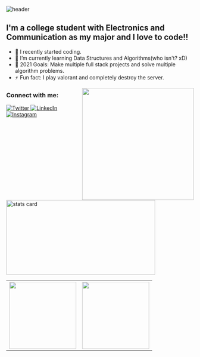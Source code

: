 ![header](https://capsule-render.vercel.app/api?type=rect&color=auto&height=100&section=footer&text=Hi%20there,%20I'm%20Mayank👋&fontSize=50)

## I'm a college student with Electronics and Communication as my major and I love to code!!

- 🔭 I recently started coding.
- 💯 I’m currently learning Data Structures and Algorithms(who isn't? xD)
- 🥅 2021 Goals: Make multiple full stack projects and solve multiple algorithm problems.
- ⚡ Fun fact: I play valorant and completely destroy the server.

<img align="right" height="300" width="300" src="https://media4.giphy.com/media/unQ3IJU2RG7DO/giphy.gif?cid=ecf05e47912mbghqxstfte6mycc0knvmwcnaueva1d2r4atb&rid=giphy.gif&ct=g" border-radius="rounded" />

### Connect with me:

<a target="_blank" href="https://twitter.com/Mayankk96894463" target="_blank">
<img alt="Twitter" src="https://img.shields.io/badge/Twitter-1DA1F2?&style=for-the-badge&logo=twitter&logoColor=white" />
</a>
<a target="_blank" href="https://www.linkedin.com/in/mayank-kaushik-273913169/" target="_blank">
<img alt="LinkedIn" src="https://img.shields.io/badge/LinkedIn-0077B5.svg?&style=for-the-badge&logo=linkedin&logoColor=white" />
</a>
<a target="_blank" href="https://www.instagram.com/thisthatcaushic/">
  <img alt="Instagram" src="https://img.shields.io/badge/Instagram-E4405F?style=for-the-badge&logo=instagram&logoColor=white" />
</a>

<br />
<img alt= "stats card" height="200px" width="400" src="https://github-readme-streak-stats.herokuapp.com/?user=mayankkaushik187&theme=dracula">

<table width="100%">
  <tr>
    <td>
<img height="180em" src="https://github-readme-stats.vercel.app/api?username=mayankkaushik187&show_icons=true&hide_border=true&theme=dracula" /> </td>
 <td> <img height="180em" src="https://github-readme-stats.vercel.app/api/top-langs/?username=mayankkaushik187&show_icons=true&hide_border=true&layout=compact&langs_count=8&theme=dracula"/> </td>
  </tr>
 <table>
   
[twitter]: https://twitter.com/Mayankk96894463

[instagram]: https://www.instagram.com/thisthatcaushic/
[linkedin]: https://www.linkedin.com/in/mayank-kaushik-273913169/

